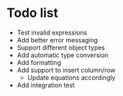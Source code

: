 # Todo list

- Test invalid expressions
- Add better error messaging
- Support different object types
- Add automatic type conversion
- Add formatting
- Add support to insert column/row
    - Update equations accordingly
- Add integration test